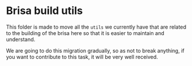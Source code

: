 # Brisa build utils

This folder is made to move all the `utils` we currently have that are related to the building of the brisa here so that it is easier to maintain and understand.

We are going to do this migration gradually, so as not to break anything, if you want to contribute to this task, it will be very well received.
